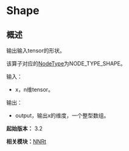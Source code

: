 # Shape


## 概述

输出输入tensor的形状。

该算子对应的[NodeType](_n_n_rt_v10.md#nodetype)为NODE_TYPE_SHAPE。

输入：

- x，n维tensor。

输出：

- output，输出x的维度，一个整型数组。

**起始版本：** 3.2

**相关模块：**[NNRt](_n_n_rt_v10.md)
